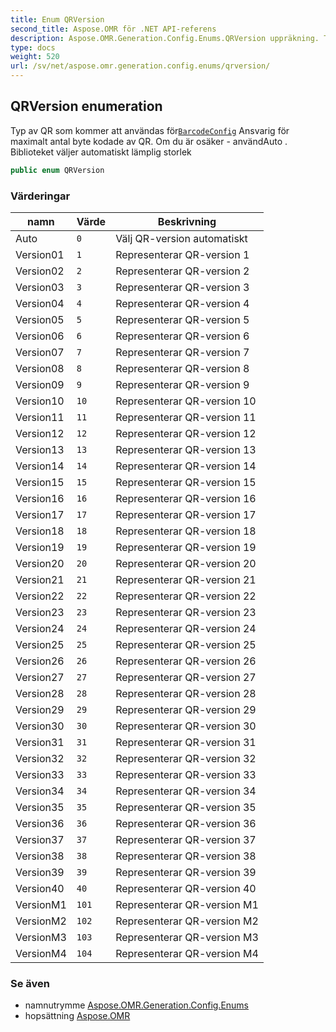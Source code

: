 ```yaml
---
title: Enum QRVersion
second_title: Aspose.OMR för .NET API-referens
description: Aspose.OMR.Generation.Config.Enums.QRVersion uppräkning. Typ av QR som kommer att användas förBarcodeConfig Ansvarig för maximalt antal byte kodade av QR. Om du är osäker  användAuto . Biblioteket väljer automatiskt lämplig storlek
type: docs
weight: 520
url: /sv/net/aspose.omr.generation.config.enums/qrversion/
---
```

## QRVersion enumeration

Typ av QR som kommer att användas för[`BarcodeConfig`](../../aspose.omr.generation.config.elements/barcodeconfig/) Ansvarig för maximalt antal byte kodade av QR. Om du är osäker - användAuto . Biblioteket väljer automatiskt lämplig storlek

```csharp
public enum QRVersion
```

### Värderingar

| namn | Värde | Beskrivning |
| --- | --- | --- |
| Auto | `0` | Välj QR-version automatiskt |
| Version01 | `1` | Representerar QR-version 1 |
| Version02 | `2` | Representerar QR-version 2 |
| Version03 | `3` | Representerar QR-version 3 |
| Version04 | `4` | Representerar QR-version 4 |
| Version05 | `5` | Representerar QR-version 5 |
| Version06 | `6` | Representerar QR-version 6 |
| Version07 | `7` | Representerar QR-version 7 |
| Version08 | `8` | Representerar QR-version 8 |
| Version09 | `9` | Representerar QR-version 9 |
| Version10 | `10` | Representerar QR-version 10 |
| Version11 | `11` | Representerar QR-version 11 |
| Version12 | `12` | Representerar QR-version 12 |
| Version13 | `13` | Representerar QR-version 13 |
| Version14 | `14` | Representerar QR-version 14 |
| Version15 | `15` | Representerar QR-version 15 |
| Version16 | `16` | Representerar QR-version 16 |
| Version17 | `17` | Representerar QR-version 17 |
| Version18 | `18` | Representerar QR-version 18 |
| Version19 | `19` | Representerar QR-version 19 |
| Version20 | `20` | Representerar QR-version 20 |
| Version21 | `21` | Representerar QR-version 21 |
| Version22 | `22` | Representerar QR-version 22 |
| Version23 | `23` | Representerar QR-version 23 |
| Version24 | `24` | Representerar QR-version 24 |
| Version25 | `25` | Representerar QR-version 25 |
| Version26 | `26` | Representerar QR-version 26 |
| Version27 | `27` | Representerar QR-version 27 |
| Version28 | `28` | Representerar QR-version 28 |
| Version29 | `29` | Representerar QR-version 29 |
| Version30 | `30` | Representerar QR-version 30 |
| Version31 | `31` | Representerar QR-version 31 |
| Version32 | `32` | Representerar QR-version 32 |
| Version33 | `33` | Representerar QR-version 33 |
| Version34 | `34` | Representerar QR-version 34 |
| Version35 | `35` | Representerar QR-version 35 |
| Version36 | `36` | Representerar QR-version 36 |
| Version37 | `37` | Representerar QR-version 37 |
| Version38 | `38` | Representerar QR-version 38 |
| Version39 | `39` | Representerar QR-version 39 |
| Version40 | `40` | Representerar QR-version 40 |
| VersionM1 | `101` | Representerar QR-version M1 |
| VersionM2 | `102` | Representerar QR-version M2 |
| VersionM3 | `103` | Representerar QR-version M3 |
| VersionM4 | `104` | Representerar QR-version M4 |

### Se även

* namnutrymme [Aspose.OMR.Generation.Config.Enums](../../aspose.omr.generation.config.enums/)
* hopsättning [Aspose.OMR](../../)


